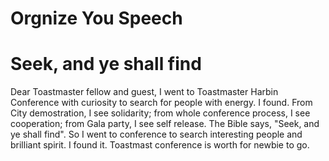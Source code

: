 # Orgnize You Speech
# Seek, and ye shall find

Dear Toastmaster fellow and guest,  I went to Toastmaster Harbin Conference with curiosity to search for people with energy. I found. From City demostration,  I see solidarity; from whole conference process, I see cooperation; from Gala party, I see self release. The Bible says, "Seek, and ye shall find". So I went to conference to search interesting people and brilliant spirit. I found it. Toastmast conference is worth for newbie to go. 